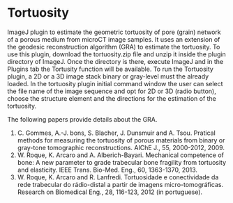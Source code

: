 # Tortuosity
ImageJ plugin to estimate the geometric tortuosity of pore (grain) network of a porous medium from microCT image samples. It uses an extension of the geodesic reconstruction algorithm (GRA) to estimate the tortuosity. 
To use this plugin, download the tortuosity.zip file and unzip it inside the plugin directory of ImageJ. Once the directory is there, execute ImageJ and in the Plugins tab the Tortusity function will be available.
To run the Tortuosity plugin, a 2D or a 3D image stack binary or gray-level must the already loaded. In the tortuosity plugin initial command window the user can select the file name of the image sequence and opt for 2D or 3D (radio button), choose the structure element and the directions for the estimation of the tortuosity.  

The following papers provide details about the GRA.
1) C. Gommes, A.-J. bons, S. Blacher, J. Dunsmuir and A. Tsou. Pratical methods for measuring the tortuosity of porous materials from binary or gray-tone tomographic reconstructions. AIChE J., 55, 2000-2012, 2009.
2) W. Roque, K. Arcaro and A. Alberich-Bayari. Mechanical competence of bone: A new parameter to grade trabecular bone fragility from tortuosity and elasticity. IEEE Trans. Bio-Med. Eng., 60, 1363-1370, 2013.
3) W. Roque, K. Arcaro and R. Lanfredi. Tortuosidade e conectividade da rede trabecular do rádio-distal a partir de imagens micro-tomográficas. Research on Biomedical Eng., 28, 116-123, 2012 (in portuguese).
